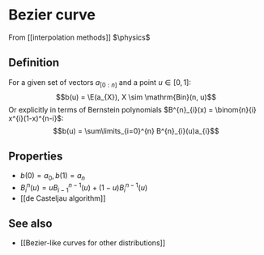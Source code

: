 # Bezier curve
From [[interpolation methods]]
$\physics$
## Definition
For a given set of vectors $a_{[0:n]}$ and a point $u \in [0, 1]$:
$$b(u) = \E(a_{X}), X \sim \mathrm{Bin}(n, u)$$
Or explicitly in terms of Bernstein polynomials $B^{n}_{i}(x) = \binom{n}{i} x^{i}(1-x)^{n-i}$:
$$b(u) = \sum\limits_{i=0}^{n} B^{n}_{i}(u)a_{i}$$

## Properties
- $b(0) = a_{0}, b(1) = a_{n}$
- $B^{n}_{i}(u) = uB^{n-1}_{i-1}(u) + (1 - u)B^{n-1}_{i}(u)$
- [[de Casteljau algorithm]]

## See also
- [[Bezier-like curves for other distributions]]